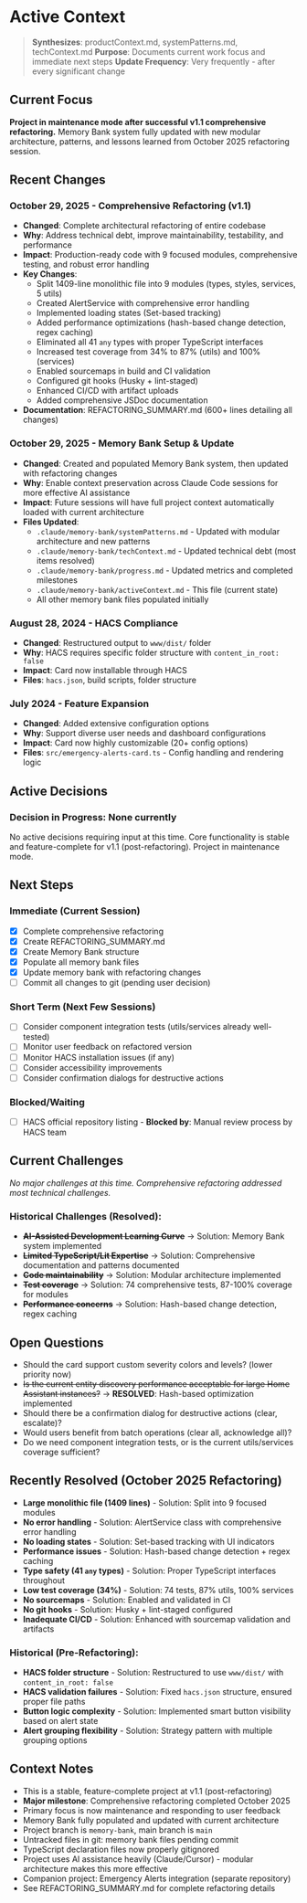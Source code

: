 # Active Context

> **Synthesizes**: productContext.md, systemPatterns.md, techContext.md
> **Purpose**: Documents current work focus and immediate next steps
> **Update Frequency**: Very frequently - after every significant change

## Current Focus
**Project in maintenance mode after successful v1.1 comprehensive refactoring.** Memory Bank system fully updated with new modular architecture, patterns, and lessons learned from October 2025 refactoring session.

## Recent Changes

### October 29, 2025 - Comprehensive Refactoring (v1.1)
- **Changed**: Complete architectural refactoring of entire codebase
- **Why**: Address technical debt, improve maintainability, testability, and performance
- **Impact**: Production-ready code with 9 focused modules, comprehensive testing, and robust error handling
- **Key Changes**:
  - Split 1409-line monolithic file into 9 modules (types, styles, services, 5 utils)
  - Created AlertService with comprehensive error handling
  - Implemented loading states (Set-based tracking)
  - Added performance optimizations (hash-based change detection, regex caching)
  - Eliminated all 41 `any` types with proper TypeScript interfaces
  - Increased test coverage from 34% to 87% (utils) and 100% (services)
  - Enabled sourcemaps in build and CI validation
  - Configured git hooks (Husky + lint-staged)
  - Enhanced CI/CD with artifact uploads
  - Added comprehensive JSDoc documentation
- **Documentation**: REFACTORING_SUMMARY.md (600+ lines detailing all changes)

### October 29, 2025 - Memory Bank Setup & Update
- **Changed**: Created and populated Memory Bank system, then updated with refactoring changes
- **Why**: Enable context preservation across Claude Code sessions for more effective AI assistance
- **Impact**: Future sessions will have full project context automatically loaded with current architecture
- **Files Updated**:
  - `.claude/memory-bank/systemPatterns.md` - Updated with modular architecture and new patterns
  - `.claude/memory-bank/techContext.md` - Updated technical debt (most items resolved)
  - `.claude/memory-bank/progress.md` - Updated metrics and completed milestones
  - `.claude/memory-bank/activeContext.md` - This file (current state)
  - All other memory bank files populated initially

### August 28, 2024 - HACS Compliance
- **Changed**: Restructured output to `www/dist/` folder
- **Why**: HACS requires specific folder structure with `content_in_root: false`
- **Impact**: Card now installable through HACS
- **Files**: `hacs.json`, build scripts, folder structure

### July 2024 - Feature Expansion
- **Changed**: Added extensive configuration options
- **Why**: Support diverse user needs and dashboard configurations
- **Impact**: Card now highly customizable (20+ config options)
- **Files**: `src/emergency-alerts-card.ts` - Config handling and rendering logic

## Active Decisions

### Decision in Progress: None currently
No active decisions requiring input at this time. Core functionality is stable and feature-complete for v1.1 (post-refactoring). Project in maintenance mode.

## Next Steps
### Immediate (Current Session)
- [x] Complete comprehensive refactoring
- [x] Create REFACTORING_SUMMARY.md
- [x] Create Memory Bank structure
- [x] Populate all memory bank files
- [x] Update memory bank with refactoring changes
- [ ] Commit all changes to git (pending user decision)

### Short Term (Next Few Sessions)
- [ ] Consider component integration tests (utils/services already well-tested)
- [ ] Monitor user feedback on refactored version
- [ ] Monitor HACS installation issues (if any)
- [ ] Consider accessibility improvements
- [ ] Consider confirmation dialogs for destructive actions

### Blocked/Waiting
- [ ] HACS official repository listing - **Blocked by**: Manual review process by HACS team

## Current Challenges
_No major challenges at this time. Comprehensive refactoring addressed most technical challenges._

### Historical Challenges (Resolved):
- ~~**AI-Assisted Development Learning Curve**~~ → Solution: Memory Bank system implemented
- ~~**Limited TypeScript/Lit Expertise**~~ → Solution: Comprehensive documentation and patterns documented
- ~~**Code maintainability**~~ → Solution: Modular architecture implemented
- ~~**Test coverage**~~ → Solution: 74 comprehensive tests, 87-100% coverage for modules
- ~~**Performance concerns**~~ → Solution: Hash-based change detection, regex caching

## Open Questions
- Should the card support custom severity colors and levels? (lower priority now)
- ~~Is the current entity discovery performance acceptable for large Home Assistant instances?~~ → **RESOLVED**: Hash-based optimization implemented
- Should there be a confirmation dialog for destructive actions (clear, escalate)?
- Would users benefit from batch operations (clear all, acknowledge all)?
- Do we need component integration tests, or is the current utils/services coverage sufficient?

## Recently Resolved (October 2025 Refactoring)
- **Large monolithic file (1409 lines)** - Solution: Split into 9 focused modules
- **No error handling** - Solution: AlertService class with comprehensive error handling
- **No loading states** - Solution: Set-based tracking with UI indicators
- **Performance issues** - Solution: Hash-based change detection + regex caching
- **Type safety (41 `any` types)** - Solution: Proper TypeScript interfaces throughout
- **Low test coverage (34%)** - Solution: 74 tests, 87% utils, 100% services
- **No sourcemaps** - Solution: Enabled and validated in CI
- **No git hooks** - Solution: Husky + lint-staged configured
- **Inadequate CI/CD** - Solution: Enhanced with sourcemap validation and artifacts

### Historical (Pre-Refactoring):
- **HACS folder structure** - Solution: Restructured to use `www/dist/` with `content_in_root: false`
- **HACS validation failures** - Solution: Fixed `hacs.json` structure, ensured proper file paths
- **Button logic complexity** - Solution: Implemented smart button visibility based on alert state
- **Alert grouping flexibility** - Solution: Strategy pattern with multiple grouping options

## Context Notes
- This is a stable, feature-complete project at v1.1 (post-refactoring)
- **Major milestone**: Comprehensive refactoring completed October 2025
- Primary focus is now maintenance and responding to user feedback
- Memory Bank fully populated and updated with current architecture
- Project branch is `memory-bank`, main branch is `main`
- Untracked files in git: memory bank files pending commit
- TypeScript declaration files now properly gitignored
- Project uses AI assistance heavily (Claude/Cursor) - modular architecture makes this more effective
- Companion project: Emergency Alerts integration (separate repository)
- See REFACTORING_SUMMARY.md for complete refactoring details
